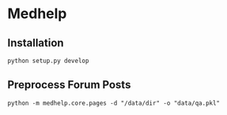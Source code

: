 # Medhelp

## Installation

`python setup.py develop`

## Preprocess Forum Posts

`python -m medhelp.core.pages -d "/data/dir" -o "data/qa.pkl"`

